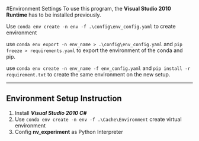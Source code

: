 #Environment Settings
To use this program, the __Visual Studio 2010 Runtime__ has to be installed previously.

Use `conda env create -n env -f .\config\env_config.yaml` to create environment

use 
`conda env export -n env_name > .\config\env_config.yaml` and `pip freeze > requirements.yaml` to export the environment of the conda and pip.

use `conda env create -n env_name -f env_config.yaml` and `pip install -r requirement.txt` to create the same environment on the new setup. 


---
## Environment Setup Instruction

1. Install ___Visual Studio 2010 C#___
2. Use `conda env create -n env -f .\Cache\Environment` create virtual environment 
3. Config __nv_experiment__ as Python Interpreter